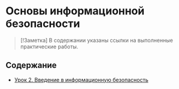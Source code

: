 # Основы информационной безопасности

> [!Заметка]
> В содержании указаны ссылки на выполненные практические работы.

## Содержание
- [Урок 2. Введение в информационную безопасность](https://github.com/AllIWantAreNotAvailable/GeekBrains_InformationSecurityBasics/blob/main/Урок%202.%20Введение%20в%20информационную%20безопасность.md)

